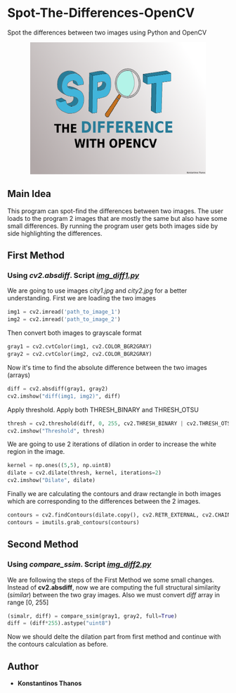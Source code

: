 # Spot-The-Differences-OpenCV
Spot the differences between two images using Python and OpenCV
<p align="center">
<img width="400" height="300" src="Images/spot_logo.png ">
</p>

## Main Idea
This program can spot-find the differences between two images. The user loads to the program 2 images that are mostly the same but also have some small differences. By running the program user gets both images side by side highlighting the differences.
 
## First Method
### Using *cv2.absdiff*. Script [*img_diff1.py*](https://github.com/kostasthanos/Spot-The-Differences-OpenCV/blob/main/img_diff1.py)
We are going to use images *city1.jpg* and *city2.jpg* for a better understanding.
First we are loading the two images
```python
img1 = cv2.imread('path_to_image_1')
img2 = cv2.imread('path_to_image_2')
```
Then convert both images to grayscale format
```python
gray1 = cv2.cvtColor(img1, cv2.COLOR_BGR2GRAY)
gray2 = cv2.cvtColor(img2, cv2.COLOR_BGR2GRAY)
```
Now it's time to find the absolute difference between the two images (arrays)
```python
diff = cv2.absdiff(gray1, gray2)
cv2.imshow("diff(img1, img2)", diff)
```
Apply threshold. Apply both THRESH_BINARY and THRESH_OTSU
```python
thresh = cv2.threshold(diff, 0, 255, cv2.THRESH_BINARY | cv2.THRESH_OTSU)[1]
cv2.imshow("Threshold", thresh)
```
We are going to use 2 iterations of dilation in order to increase the white region in the image.
```python
kernel = np.ones((5,5), np.uint8) 
dilate = cv2.dilate(thresh, kernel, iterations=2) 
cv2.imshow("Dilate", dilate)
```
Finally we are calculating the contours and draw rectangle in both images which are corresponding to the differences between the 2 images.
```python
contours = cv2.findContours(dilate.copy(), cv2.RETR_EXTERNAL, cv2.CHAIN_APPROX_SIMPLE)
contours = imutils.grab_contours(contours)
```

## Second Method
### Using *compare_ssim*. Script [*img_diff2.py*](https://github.com/kostasthanos/Spot-The-Differences-OpenCV/blob/main/img_diff2.py)
We are following the steps of the First Method we some small changes. Instead of **cv2.absdiff**, now we are computing the full structural similarity (*similar*) between the two gray images. Also we must convert *diff* array in range [0, 255]
```python
(simalr, diff) = compare_ssim(gray1, gray2, full=True)
diff = (diff*255).astype("uint8")
```
Now we should delte the dilation part from first method and continue with the contours calculation as before.


## Author
* **Konstantinos Thanos**
